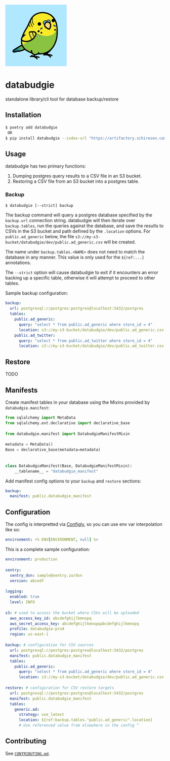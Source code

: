 ![databudgie](databudgie.png)

# databudgie

standalone library/cli tool for database backup/restore

## Installation

```bash
$ poetry add databudgie
 OR
$ pip install databudgie --index-url "https://artifactory.schireson.com/artifactory/api/pypi/pypi/simple"
```

## Usage

databudgie has two primary functions:

1. Dumping postgres query results to a CSV file in an S3 bucket.
1. Restoring a CSV file from an S3 bucket into a postgres table.

### Backup

```
$ databudgie [--strict] backup
```

The backup command will query a postgres database specified by the `backup.url` connection string. databudgie will then iterate over `backup.tables`, run the queries against the database, and save the results to CSVs in the S3 bucket and path defined by the `.location` options. For `public.ad_generic` below, the file `s3://my-s3-bucket/databudgie/dev/public.ad_generic.csv` will be created.

The name under `backup.tables.<NAME>` does not need to match the database in any manner. This value is only used for the `${ref:...}` annotations.

The `--strict` option will cause databudgie to exit if it encounters an error backing up a specific table, otherwise it will attempt to proceed to other tables.

Sample backup configuration:

```yml
backup:
  url: postgresql://postgres:postgres@localhost:5432/postgres
  tables:
    public.ad_generic:
      query: "select * from public.ad_generic where store_id = 4"
      location: s3://my-s3-bucket/databudgie/dev/public.ad_generic.csv
    public.ad_twitter:
      query: "select * from public.ad_twitter where store_id = 4"
      location: s3://my-s3-bucket/databudgie/dev/public.ad_twitter.csv
```

## Restore

TODO

## Manifests

Create manifest tables in your database using the Mixins provided by `databudgie.manifest`:

```py
from sqlalchemy import MetaData
from sqlalchemy.ext.declarative import declarative_base

from databudgie.manifest import DatabudgieManifestMixin

metadata = MetaData()
Base = declarative_base(metadata=metadata)


class DatabudgieManifest(Base, DatabudgieManifestMixin):
    __tablename__ = "databudgie_manifest"
```

Add manifest config options to your `backup` and `restore` sections:

```yml
backup:
  manifest: public.databudgie_manifest
```

## Configuration

The config is interpretted via [Configly](https://github.com/schireson/configly), so you can use env var interpolation like so:

```yml
environment: <% ENV[ENVIRONMENT, null] %>
```

This is a complete sample configuration:

```yml
environment: production

sentry:
  sentry_dsn: sample@sentry.io/dsn
  version: abcedf

logging:
  enabled: true
  level: INFO

s3: # used to access the bucket where CSVs will be uploaded
  aws_access_key_id: abcdefghijlkmnopq
  aws_secret_access_key: abcdefghijlkmnopqabcdefghijlkmnopq
  profile: databudgie-prod
  region: us-east-1

backup: # configuration for CSV sources
  url: postgresql://postgres:postgres@localhost:5432/postgres
  manifest: public.databudgie_manifest
  tables:
    public.ad_generic:
      query: "select * from public.ad_generic where store_id = 4"
      location: s3://my-s3-bucket/databudgie/dev/public.ad_generic.csv

restore: # configuration for CSV restore targets
  url: postgresql://postgres:postgres@localhost:5432/postgres
  manifest: public.databudgie_manifest
  tables:
    generic.ad:
      strategy: use_latest
      location: ${ref:backup.tables."public.ad_generic".location}
      # Use referenced value from elsewhere in the config ^
```


## Contributing

See [`CONTRIBUTING.md`](./CONTRIBUTING.md).